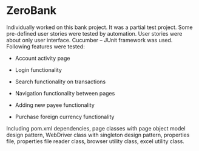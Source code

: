 # ZeroBank

Individually worked on this bank project. It was a partial test project. 
Some pre-defined user stories were tested by automation. 
User stories were about only user interface. Cucumber – JUnit framework was used. Following features were tested:

- Account activity page

- Login functionality

- Search functionality on transactions

- Navigation functionality between pages

- Adding new payee functionality

- Purchase foreign currency functionality

Including pom.xml dependencies, page classes with page object model design pattern, WebDriver class with singleton design pattern, properties file, 
properties file reader class, browser utility class, excel utility class.
